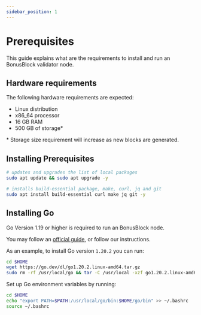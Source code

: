 ```yaml
---
sidebar_position: 1
---
```


# Prerequisites

This guide explains what are the requirements to install and run an BonusBlock validator node.


## Hardware requirements

The following hardware requirements are expected:
- Linux distribution
- x86_64 processor
- 16 GB RAM
- 500 GB of storage\*

\* Storage size requirement will increase as new blocks are generated.

## Installing Prerequisites

```bash
# updates and upgrades the list of local packages
sudo apt update && sudo apt upgrade -y

# installs build-essential package, make, curl, jq and git
sudo apt install build-essential curl make jq git -y

```

## Installing Go
Go Version 1.19 or higher is required to run an BonusBlock node. 

You may follow an <a className= "external" href="https://golang.org/doc/install" target="_blank">official guide</a>, or follow our instructions.

As an example, to install Go version `1.20.2` you can run:
```bash
cd $HOME
wget https://go.dev/dl/go1.20.2.linux-amd64.tar.gz
sudo rm -rf /usr/local/go && tar -C /usr/local -xzf go1.20.2.linux-amd64.tar.gz
```

Set up Go environment variables by running:
```bash
cd $HOME
echo "export PATH=$PATH:/usr/local/go/bin:$HOME/go/bin" >> ~/.bashrc
source ~/.bashrc
```
